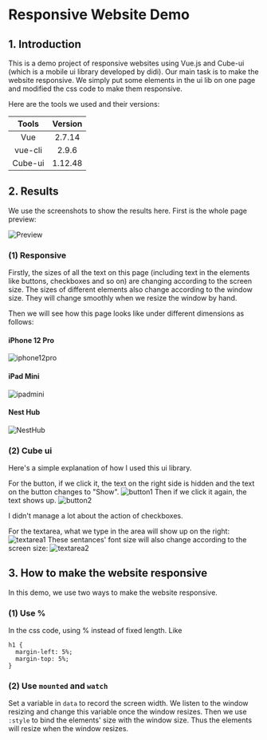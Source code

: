 # Responsive Website Demo

## 1. Introduction
This is a demo project of responsive websites using Vue.js and Cube-ui (which is a mobile ui library developed by didi). Our main task is to make the website responsive. We simply put some elements in the ui lib on one page and modified the css code to make them responsive.

Here are the tools we used and their versions:

| Tools | Version |
| :----: | :----: |
| Vue | 2.7.14 |
| vue-cli | 2.9.6 |
| Cube-ui | 1.12.48 |


## 2. Results
We use the screenshots to show the results here. First is the whole page preview:

![Preview](https://github.com/Ruoshi-Dai/responsive/blob/main/screenshots/preview.png)

### (1) Responsive

Firstly, the sizes of all the text on this page (including text in the elements like buttons, checkboxes and so on) are changing according to the screen size. The sizes of different elements also change according to the window size. They will change smoothly when we resize the window by hand.

Then we will see how this page looks like under different dimensions as follows:

#### iPhone 12 Pro
![iphone12pro](https://github.com/Ruoshi-Dai/responsive/blob/main/screenshots/iphone12pro.png)

#### iPad Mini
![ipadmini](https://github.com/Ruoshi-Dai/responsive/blob/main/screenshots/ipadmini.png)

#### Nest Hub
![NestHub](https://github.com/Ruoshi-Dai/responsive/blob/main/screenshots/NestHub.png)

### (2) Cube ui

Here's a simple explanation of how I used this ui library.

For the button, if we click it, the text on the right side is hidden and the text on the button changes to "Show".
![button1](https://github.com/Ruoshi-Dai/responsive/blob/main/screenshots/button1.png)
Then if we click it again, the text shows up.
![button2](https://github.com/Ruoshi-Dai/responsive/blob/main/screenshots/button2.png)

I didn't manage a lot about the action of checkboxes.

For the textarea, what we type in the area will show up on the right:
![textarea1](https://github.com/Ruoshi-Dai/responsive/blob/main/screenshots/textarea1.png)
These sentances' font size will also change according to the screen size:
![textarea2](https://github.com/Ruoshi-Dai/responsive/blob/main/screenshots/textarea2.png)

## 3. How to make the website responsive

In this demo, we use two ways to make the website responsive.

### (1) Use %

In the css code, using % instead of fixed length. Like

```
h1 {
  margin-left: 5%;
  margin-top: 5%;
}
```

### (2) Use ```mounted``` and ```watch```

Set a variable in ```data``` to record the screen width. We listen to the window resizing and change this variable once the window resizes. Then we use ```:style``` to bind the elements' size with the window size. Thus the elements will resize when the window resizes.
